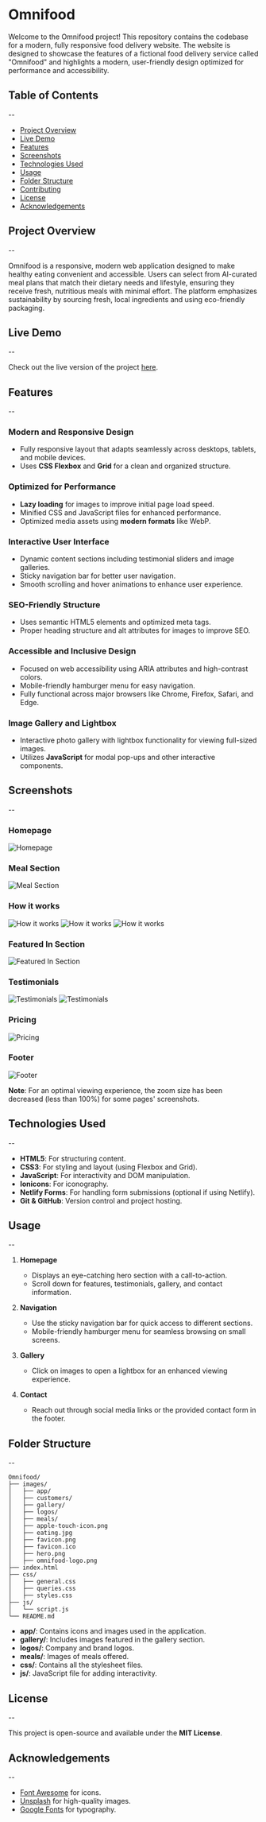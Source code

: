 # Omnifood

Welcome to the Omnifood project! This repository contains the codebase for a modern, fully responsive food delivery website. The website is designed to showcase the features of a fictional food delivery service called "Omnifood" and highlights a modern, user-friendly design optimized for performance and accessibility.

## Table of Contents
--

- [Project Overview](#project-overview)
- [Live Demo](#live-demo)
- [Features](#features)
- [Screenshots](#screenshots)
- [Technologies Used](#technologies-used)
- [Usage](#usage)
- [Folder Structure](#folder-structure)
- [Contributing](#contributing)
- [License](#license)
- [Acknowledgements](#acknowledgements)

## Project Overview
--

Omnifood is a responsive, modern web application designed to make healthy eating convenient and accessible. Users can select from AI-curated meal plans that match their dietary needs and lifestyle, ensuring they receive fresh, nutritious meals with minimal effort. The platform emphasizes sustainability by sourcing fresh, local ingredients and using eco-friendly packaging.

## Live Demo
--

Check out the live version of the project [here](https://omnifood-rakesh.netlify.app/).

## Features
--

### Modern and Responsive Design
- Fully responsive layout that adapts seamlessly across desktops, tablets, and mobile devices.
- Uses **CSS Flexbox** and **Grid** for a clean and organized structure.

### Optimized for Performance
- **Lazy loading** for images to improve initial page load speed.
- Minified CSS and JavaScript files for enhanced performance.
- Optimized media assets using **modern formats** like WebP.

### Interactive User Interface
- Dynamic content sections including testimonial sliders and image galleries.
- Sticky navigation bar for better user navigation.
- Smooth scrolling and hover animations to enhance user experience.

### SEO-Friendly Structure
- Uses semantic HTML5 elements and optimized meta tags.
- Proper heading structure and alt attributes for images to improve SEO.

### Accessible and Inclusive Design
- Focused on web accessibility using ARIA attributes and high-contrast colors.
- Mobile-friendly hamburger menu for easy navigation.
- Fully functional across major browsers like Chrome, Firefox, Safari, and Edge.

### Image Gallery and Lightbox
- Interactive photo gallery with lightbox functionality for viewing full-sized images.
- Utilizes **JavaScript** for modal pop-ups and other interactive components.

## Screenshots
--

### Homepage
![Homepage](https://github.com/user-attachments/assets/c0e14fc5-16a6-4361-87b9-a18373556b6d)

### Meal Section
![Meal Section](https://github.com/user-attachments/assets/f5f27107-63c0-4e59-aa4e-200cb5f15c41)

### How it works
![How it works](https://github.com/user-attachments/assets/75b7d4d4-e6ef-4980-97fd-70b314163b37)
![How it works](https://github.com/user-attachments/assets/91c8bc20-e5c2-4121-af1a-f6603b367436)
![How it works](https://github.com/user-attachments/assets/07abf274-1efd-45bb-9032-177339534ea5)

### Featured In Section
![Featured In Section](https://github.com/user-attachments/assets/a5144c45-9b09-4690-aa95-cb1da221a0a0)

### Testimonials
![Testimonials](https://github.com/user-attachments/assets/32e091e5-a70c-4826-8867-c6635287a9c9)
![Testimonials](https://github.com/user-attachments/assets/fcdf2519-9aaf-4d33-93fa-9c9cc632fc9f)

### Pricing
![Pricing](https://github.com/user-attachments/assets/5854e756-2021-4c0f-98b6-5afd9ceba28e)

### Footer
![Footer](https://github.com/user-attachments/assets/3392766a-7e40-45d9-a1d9-c8547ea22a6c)

**Note**: For an optimal viewing experience, the zoom size has been decreased (less than 100%) for some pages' screenshots. 

## Technologies Used
--

- **HTML5**: For structuring content.
- **CSS3**: For styling and layout (using Flexbox and Grid).
- **JavaScript**: For interactivity and DOM manipulation.
- **Ionicons**: For iconography.
- **Netlify Forms**: For handling form submissions (optional if using Netlify).
- **Git & GitHub**: Version control and project hosting.

## Usage
--

1. **Homepage**
   - Displays an eye-catching hero section with a call-to-action.
   - Scroll down for features, testimonials, gallery, and contact information.

2. **Navigation**
   - Use the sticky navigation bar for quick access to different sections.
   - Mobile-friendly hamburger menu for seamless browsing on small screens.

3. **Gallery**
   - Click on images to open a lightbox for an enhanced viewing experience.

4. **Contact**
   - Reach out through social media links or the provided contact form in the footer.

## Folder Structure
--
```
Omnifood/
├── images/
│   ├── app/
│   ├── customers/
│   ├── gallery/
│   ├── logos/
│   ├── meals/
│   ├── apple-touch-icon.png
│   ├── eating.jpg
│   ├── favicon.png
│   ├── favicon.ico
│   ├── hero.png
│   ├── omnifood-logo.png
├── index.html
├── css/
│   ├── general.css
│   ├── queries.css
│   ├── styles.css 
├── js/
│   └── script.js
└── README.md
```

- **app/**: Contains icons and images used in the application.
- **gallery/**: Includes images featured in the gallery section.
- **logos/**: Company and brand logos.
- **meals/**: Images of meals offered.
- **css/**: Contains all the stylesheet files.
- **js/**: JavaScript file for adding interactivity.

## License
--

This project is open-source and available under the **MIT License**.

## Acknowledgements
--

- [Font Awesome](https://fontawesome.com/) for icons.
- [Unsplash](https://unsplash.com/) for high-quality images.
- [Google Fonts](https://fonts.google.com/) for typography.
